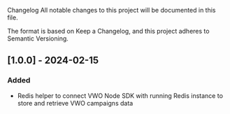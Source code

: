Changelog
All notable changes to this project will be documented in this file.

The format is based on Keep a Changelog, and this project adheres to Semantic Versioning.

## [1.0.0] - 2024-02-15

### Added

- Redis helper to connect VWO Node SDK with running Redis instance to store and retrieve VWO campaigns data
